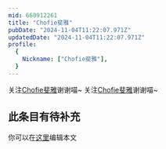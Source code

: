 ```yaml
---
mid: 660912261
title: "Chofie斐雅"
pubDate: "2024-11-04T11:22:07.971Z"
updatedDate: "2024-11-04T11:22:07.971Z"
profile:
  {
    Nickname: ["Chofie斐雅"],
  }
---
```


关注[Chofie斐雅](https://space.bilibili.com/660912261)谢谢喵~ 关注[Chofie斐雅](https://space.bilibili.com/660912261)谢谢喵~

## 此条目有待补充
你可以在[这里](https://github.com/Yuhanawa/VTuber.ICU/edit/master/src/content/v/Chofie斐雅/index.md)编辑本文
